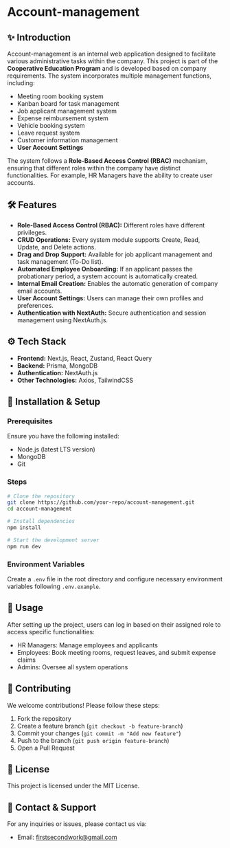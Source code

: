 # Account-management

## ✨ Introduction

Account-management is an internal web application designed to facilitate various administrative tasks within the company. This project is part of the **Cooperative Education Program** and is developed based on company requirements. The system incorporates multiple management functions, including:

- Meeting room booking system
- Kanban board for task management
- Job applicant management system
- Expense reimbursement system
- Vehicle booking system
- Leave request system
- Customer information management
- **User Account Settings**

The system follows a **Role-Based Access Control (RBAC)** mechanism, ensuring that different roles within the company have distinct functionalities. For example, HR Managers have the ability to create user accounts.

## 🛠️ Features

- **Role-Based Access Control (RBAC):** Different roles have different privileges.
- **CRUD Operations:** Every system module supports Create, Read, Update, and Delete actions.
- **Drag and Drop Support:** Available for job applicant management and task management (To-Do list).
- **Automated Employee Onboarding:** If an applicant passes the probationary period, a system account is automatically created.
- **Internal Email Creation:** Enables the automatic generation of company email accounts.
- **User Account Settings:** Users can manage their own profiles and preferences.
- **Authentication with NextAuth:** Secure authentication and session management using NextAuth.js.

## ⚙️ Tech Stack

- **Frontend:** Next.js, React, Zustand, React Query
- **Backend:** Prisma, MongoDB
- **Authentication:** NextAuth.js
- **Other Technologies:** Axios, TailwindCSS

## 🔧 Installation & Setup

### Prerequisites

Ensure you have the following installed:

- Node.js (latest LTS version)
- MongoDB
- Git

### Steps

```bash
# Clone the repository
git clone https://github.com/your-repo/account-management.git
cd account-management

# Install dependencies
npm install

# Start the development server
npm run dev
```

### Environment Variables

Create a `.env` file in the root directory and configure necessary environment variables following `.env.example`.

## 🌟 Usage

After setting up the project, users can log in based on their assigned role to access specific functionalities:

- HR Managers: Manage employees and applicants
- Employees: Book meeting rooms, request leaves, and submit expense claims
- Admins: Oversee all system operations

## 📝 Contributing

We welcome contributions! Please follow these steps:

1. Fork the repository
2. Create a feature branch (`git checkout -b feature-branch`)
3. Commit your changes (`git commit -m "Add new feature"`)
4. Push to the branch (`git push origin feature-branch`)
5. Open a Pull Request

## 📢 License

This project is licensed under the MIT License.

## 💬 Contact & Support

For any inquiries or issues, please contact us via:

- Email: <firstsecondwork@gmail.com>
